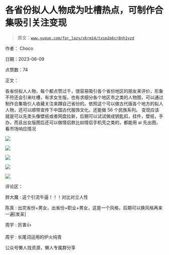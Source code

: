 # 各省份拟人人物成为吐槽热点，可制作合集吸引关注变现

> 原文：[`www.yuque.com/for_lazy/xkrm14/txsp2o6cr8nh1yzd`](https://www.yuque.com/for_lazy/xkrm14/txsp2o6cr8nh1yzd)



作者： Choco



日期：2023-06-09



点赞数：74

<ne-hole id="u427f2750" data-lake-id="u427f2750">

正文：



各省份拟人人物，每个都点赞过千，很容易吸引各个省份地区的朋友来评价，形象不符还会引来吐槽，有求女生版，也有求细分各个地区市之类的人物图，可以通过制作合集吸引人收藏关注来蹲自己省份的。依照这个可以做古代版各个地方的拟人人物，还可以顺带宣传下中国古代服饰文化。还能做 56 个民族系列。 变现应该就是可以先卖头像壁纸或者网盘拉新，后期可以试试做成钥匙扣，挂件，壁纸，手办，而且出女版图后还可以做情侣款比如情侣手机壳之类的，都能用 ai 先出图，看市场响应情况



![](img/547db259c6993cc26ce4f77fb8ad3a6f.png)



![](img/882901ea3e5f815659354061043bf55f.png)



![](img/408749b813aa07c7b6161353905e1e48.png)



![](img/60d047ba606229d51d7ed8f7e8efc2d0.png)



![](img/07c0e4cc983e27dd0d45b687ee12c8fb.png)

<ne-hole id="u40c30f56" data-lake-id="u40c30f56">

评论区：



胖大魔 : 这个引流牛逼！！！对比对立人性



陈真 : 出完省份+男女，出省份+职业+男女，这是一个风格，后期可以换风格再来一遍[发呆]



周宇 : 厉害👍



周宇 : 长尾词运用的炉火纯青

<ne-hole id="u11a70989" data-lake-id="u11a70989">

公众号懒人找资源，懒人专属群分享

</ne-hole></ne-hole></ne-hole>